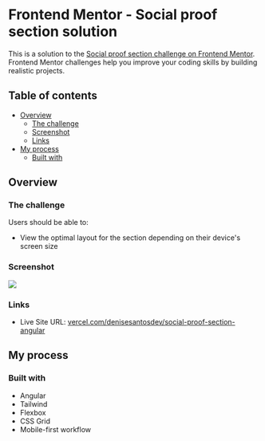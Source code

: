 # Frontend Mentor - Social proof section solution

This is a solution to the [Social proof section challenge on Frontend Mentor](https://www.frontendmentor.io/challenges/social-proof-section-6e0qTv_bA). Frontend Mentor challenges help you improve your coding skills by building realistic projects. 

## Table of contents

- [Overview](#overview)
  - [The challenge](#the-challenge)
  - [Screenshot](#screenshot)
  - [Links](#links)
- [My process](#my-process)
  - [Built with](#built-with)

## Overview

### The challenge

Users should be able to:

- View the optimal layout for the section depending on their device's screen size

### Screenshot

![](./src/assets/screenshot.jpg)

### Links

- Live Site URL: [vercel.com/denisesantosdev/social-proof-section-angular](https://vercel.com/denisesantosdev/social-proof-section-angular)

## My process

### Built with

- Angular
- Tailwind
- Flexbox
- CSS Grid
- Mobile-first workflow

